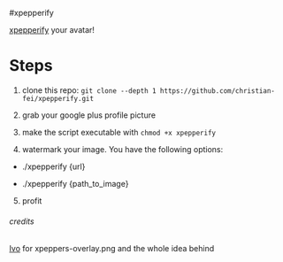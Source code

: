 #xpepperify

[xpepperify](http://xpeppers.com) your avatar!

# Steps

1. clone this repo: `git clone --depth 1 https://github.com/christian-fei/xpepperify.git`

2. grab your google plus profile picture

3. make the script executable with `chmod +x xpepperify`

4. watermark your image. You have the following options:

- ./xpepperify {url}

- ./xpepperify {path_to_image}

5. profit


###### credits

[Ivo](https://plus.google.com/+ivoputzer/) for xpeppers-overlay.png and the whole idea behind

